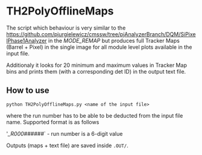 TH2PolyOfflineMaps
==================

The script which behaviour is very similar to the https://github.com/pjurgielewicz/cmssw/tree/pjAnalyzerBranch/DQM/SiPixelPhase1Analyzer in the *MODE_REMAP* but produces full Tracker Maps (Barrel + Pixel) in the single image for all module level plots available in the input file.

Additionaly it looks for 20 minimum and maximum values in Tracker Map bins and prints them (with a corresponding det ID) in the output text file.

How to use
----------

`python TH2PolyOfflineMaps.py <name of the input file>`

where the run number has to be able to be deducted from the input file name. Supported format is as follows

'*_R000######*` - run number is a 6-digit value

Outputs (maps + text file) are saved inside `.OUT/`.
